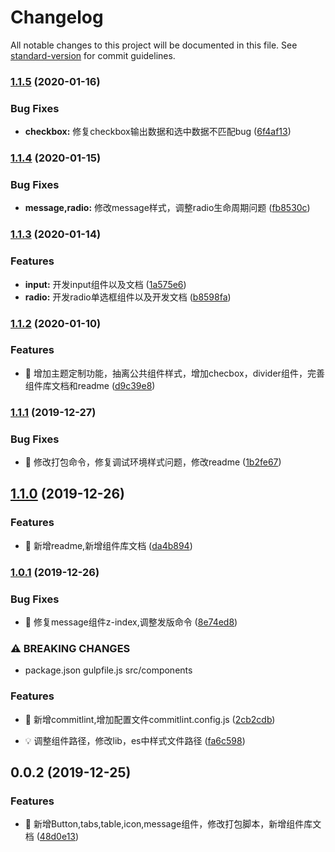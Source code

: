 # Changelog

All notable changes to this project will be documented in this file. See [standard-version](https://github.com/conventional-changelog/standard-version) for commit guidelines.

### [1.1.5](https://github.com/zhangboyang123/deer-ui/compare/v1.1.4...v1.1.5) (2020-01-16)


### Bug Fixes

* **checkbox:** 修复checkbox输出数据和选中数据不匹配bug ([6f4af13](https://github.com/zhangboyang123/deer-ui/commit/6f4af13f61ccfd10e3d83c2989aecc7777c4f361))

### [1.1.4](https://github.com/zhangboyang123/deer-ui/compare/v1.1.3...v1.1.4) (2020-01-15)


### Bug Fixes

* **message,radio:** 修改message样式，调整radio生命周期问题 ([fb8530c](https://github.com/zhangboyang123/deer-ui/commit/fb8530c5ee0ce474d483655881287e6dd2473032))

### [1.1.3](https://github.com/zhangboyang123/deer-ui/compare/v1.1.2...v1.1.3) (2020-01-14)


### Features

* **input:** 开发input组件以及文档 ([1a575e6](https://github.com/zhangboyang123/deer-ui/commit/1a575e62416249049e6134115276bc6c65aebc2f))
* **radio:** 开发radio单选框组件以及开发文档 ([b8598fa](https://github.com/zhangboyang123/deer-ui/commit/b8598fa91c12fc8a75eb0d3d805113a719cb67fa))

### [1.1.2](https://github.com/zhangboyang123/deer-ui/compare/v1.1.1...v1.1.2) (2020-01-10)


### Features

* 🎸 增加主题定制功能，抽离公共组件样式，增加checbox，divider组件，完善组件库文档和readme ([d9c39e8](https://github.com/zhangboyang123/deer-ui/commit/d9c39e8ae08aec3acd67fafc816aef7da9d13c4e))

### [1.1.1](https://github.com/zhangboyang123/deer-ui/compare/v1.1.0...v1.1.1) (2019-12-27)


### Bug Fixes

* 🐛 修改打包命令，修复调试环境样式问题，修改readme ([1b2fe67](https://github.com/zhangboyang123/deer-ui/commit/1b2fe673f836d52fa5328db9443ae95afe5760f1))

## [1.1.0](https://github.com/zhangboyang123/deer-ui/compare/v1.0.1...v1.1.0) (2019-12-26)


### Features

* 🎸 新增readme,新增组件库文档 ([da4b894](https://github.com/zhangboyang123/deer-ui/commit/da4b894a989cf5270fd138db8851e31fac03b971))

### [1.0.1](https://github.com/zhangboyang123/deer-ui/compare/v1.0.0...v1.0.1) (2019-12-26)


### Bug Fixes

* 🐛 修复message组件z-index,调整发版命令 ([8e74ed8](https://github.com/zhangboyang123/deer-ui/commit/8e74ed8c6e48fe2dd862f6dac24b3e500d6644fa))



### ⚠ BREAKING CHANGES

* package.json  gulpfile.js src/components

### Features

* 🎸 新增commitlint,增加配置文件commitlint.config.js ([2cb2cdb](https://github.com/zhangboyang123/deer-ui/commit/2cb2cdb1259e31371ec569519dd49092c79e2a24))


* 💡 调整组件路径，修改lib，es中样式文件路径 ([fa6c598](https://github.com/zhangboyang123/deer-ui/commit/fa6c59894b5b7a5395e10ff858c6d41d33057ca5))

<a name="0.0.2"></a>
## 0.0.2 (2019-12-25)


### Features

* 🎸 新增Button,tabs,table,icon,message组件，修改打包脚本，新增组件库文档 ([48d0e13](https://github.com/zhangboyang123/deer-ui/commit/48d0e13))
